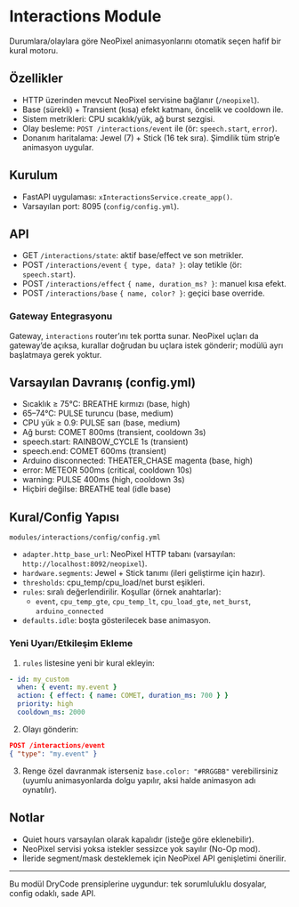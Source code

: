 # Interactions Module

Durumlara/olaylara göre NeoPixel animasyonlarını otomatik seçen hafif bir kural motoru.

## Özellikler
- HTTP üzerinden mevcut NeoPixel servisine bağlanır (`/neopixel`).
- Base (sürekli) + Transient (kısa) efekt katmanı, öncelik ve cooldown ile.
- Sistem metrikleri: CPU sıcaklık/yük, ağ burst sezgisi.
- Olay besleme: `POST /interactions/event` ile (ör: `speech.start`, `error`).
- Donanım haritalama: Jewel (7) + Stick (16 tek sıra). Şimdilik tüm strip’e animasyon uygular.

## Kurulum
- FastAPI uygulaması: `xInteractionsService.create_app()`.
- Varsayılan port: 8095 (`config/config.yml`).

## API
- GET `/interactions/state`: aktif base/effect ve son metrikler.
- POST `/interactions/event` `{ type, data? }`: olay tetikle (ör: `speech.start`).
- POST `/interactions/effect` `{ name, duration_ms? }`: manuel kısa efekt.
- POST `/interactions/base` `{ name, color? }`: geçici base override.

### Gateway Entegrasyonu
Gateway, `interactions` router’ını tek portta sunar. NeoPixel uçları da gateway’de açıksa, kurallar doğrudan bu uçlara istek gönderir; modülü ayrı başlatmaya gerek yoktur.

## Varsayılan Davranış (config.yml)
- Sıcaklık ≥ 75°C: BREATHE kırmızı (base, high)
- 65–74°C: PULSE turuncu (base, medium)
- CPU yük ≥ 0.9: PULSE sarı (base, medium)
- Ağ burst: COMET 800ms (transient, cooldown 3s)
- speech.start: RAINBOW_CYCLE 1s (transient)
- speech.end: COMET 600ms (transient)
- Arduino disconnected: THEATER_CHASE magenta (base, high)
- error: METEOR 500ms (critical, cooldown 10s)
- warning: PULSE 400ms (high, cooldown 3s)
- Hiçbiri değilse: BREATHE teal (idle base)

## Kural/Config Yapısı
`modules/interactions/config/config.yml`
- `adapter.http_base_url`: NeoPixel HTTP tabanı (varsayılan: `http://localhost:8092/neopixel`).
- `hardware.segments`: Jewel + Stick tanımı (ileri geliştirme için hazır).
- `thresholds`: cpu_temp/cpu_load/net burst eşikleri.
- `rules`: sıralı değerlendirilir. Koşullar (örnek anahtarlar):
  - `event`, `cpu_temp_gte`, `cpu_temp_lt`, `cpu_load_gte`, `net_burst`, `arduino_connected`
- `defaults.idle`: boşta gösterilecek base animasyon.

### Yeni Uyarı/Etkileşim Ekleme
1. `rules` listesine yeni bir kural ekleyin:
```yaml
- id: my_custom
  when: { event: my.event }
  action: { effect: { name: COMET, duration_ms: 700 } }
  priority: high
  cooldown_ms: 2000
```
2. Olayı gönderin:
```json
POST /interactions/event
{ "type": "my.event" }
```
3. Renge özel davranmak isterseniz `base.color: "#RRGGBB"` verebilirsiniz (uyumlu animasyonlarda dolgu yapılır, aksi halde animasyon adı oynatılır).

## Notlar
- Quiet hours varsayılan olarak kapalıdır (isteğe göre eklenebilir).
- NeoPixel servisi yoksa istekler sessizce yok sayılır (No-Op mod).
- İleride segment/mask desteklemek için NeoPixel API genişletimi önerilir.

---
Bu modül DryCode prensiplerine uygundur: tek sorumluluklu dosyalar, config odaklı, sade API.
